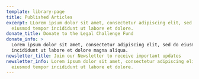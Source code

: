 ```yaml
---
template: library-page
title: Published Articles
excerpt: LLorem ipsum dolor sit amet, consectetur adipiscing elit, sed do
  eiusmod tempor incididunt ut labore et dolore.
donate_title: Donate to the Legal Challenge Fund
donate_info: >
  Lorem ipsum dolor sit amet, consectetur adipiscing elit, sed do eiusmod tempor
  incididunt ut labore et dolore magna aliqua.
newsletter_title: Join our Newsletter to receive important updates
newsletter_info: Lorem ipsum dolor sit amet, consectetur adipiscing elit, sed do
  eiusmod tempor incididunt ut labore et dolore.
---
```

